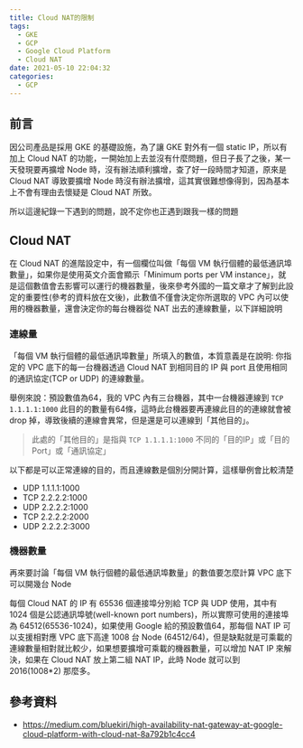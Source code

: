 ```yaml
---
title: Cloud NAT的限制
tags:
  - GKE
  - GCP
  - Google Cloud Platform
  - Cloud NAT
date: 2021-05-10 22:04:32
categories:
  - GCP
---
```


## 前言

因公司產品是採用 GKE 的基礎設施，為了讓 GKE 對外有一個 static IP，所以有加上 Cloud NAT 的功能，一開始加上去並沒有什麼問題，但日子長了之後，某一天發現要再擴增 Node 時，沒有辦法順利擴增，查了好一段時間才知道，原來是 Cloud NAT 導致要擴增 Node 時沒有辦法擴增，這其實很難想像得到，因為基本上不會有理由去懷疑是 Cloud NAT 所致。

所以這邊紀錄一下遇到的問題，說不定你也正遇到跟我一樣的問題

<!--more-->

## Cloud NAT

在 Cloud NAT 的進階設定中，有一個欄位叫做「每個 VM
執行個體的最低通訊埠數量」，如果你是使用英文介面會顯示「Minimum ports per VM instance」，就是這個數值會去影響可以運行的機器數量，後來參考外國的一篇文章才了解到此設定的重要性(參考的資料放在文後)，此數值不僅會決定你所選取的 VPC 內可以使用的機器數量，還會決定你的每台機器從 NAT 出去的連線數量，以下詳細說明

### 連線量

「每個 VM 執行個體的最低通訊埠數量」所填入的數值，本質意義是在說明: 你指定的 VPC 底下的每一台機器透過 Cloud NAT 到相同目的 IP 與 port 且使用相同的通訊協定(TCP or UDP) 的連線數量。

舉例來說：預設數值為64，我的 VPC 內有三台機器，其中一台機器連線到 `TCP 1.1.1.1:1000` 此目的的數量有64條，這時此台機器要再連線此目的的連線就會被 drop 掉，導致後續的連線會異常，但是還是可以連線到「其他目的」。

> 此處的「其他目的」是指與 `TCP 1.1.1.1:1000` 不同的「目的IP」或「目的Port」或「通訊協定」

以下都是可以正常連線的目的，而且連線數是個別分開計算，這樣舉例會比較清楚

- UDP 1.1.1.1:1000
- TCP 2.2.2.2:1000
- UDP 2.2.2.2:1000
- TCP 2.2.2.2:2000
- UDP 2.2.2.2:3000

### 機器數量

再來要討論「每個 VM 執行個體的最低通訊埠數量」的數值要怎麼計算 VPC 底下可以開幾台 Node

每個 Cloud NAT 的 IP 有 65536 個連接埠分別給 TCP 與 UDP 使用，其中有 1024 個是公認通訊埠號(well-known port numbers)，所以實際可使用的連接埠為 64512(65536-1024)，如果使用 Google 給的預設數值64，那每個 NAT IP 可以支援相對應 VPC 底下高達 1008 台 Node (64512/64)，但是缺點就是可乘載的連線數量相對就比較少，如果想要擴增可乘載的機器數量，可以增加 NAT IP 來解決，如果在 Cloud NAT 放上第二組 NAT IP，此時 Node 就可以到 2016(1008*2) 那麼多。

## 參考資料

- https://medium.com/bluekiri/high-availability-nat-gateway-at-google-cloud-platform-with-cloud-nat-8a792b1c4cc4
